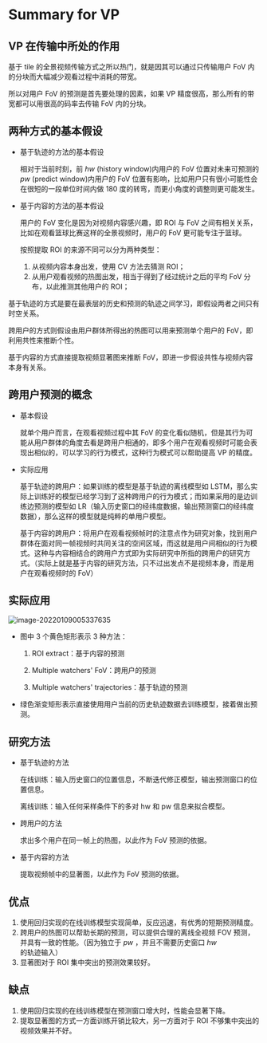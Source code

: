 # Summary for VP


## VP 在传输中所处的作用

基于 tile 的全景视频传输方式之所以热门，就是因其可以通过只传输用户 FoV 内的分块而大幅减少观看过程中消耗的带宽。

所以对用户 FoV 的预测是首先要处理的因素，如果 VP 精度很高，那么所有的带宽都可以用很高的码率去传输 FoV 内的分块。

## 两种方式的基本假设

- 基于轨迹的方法的基本假设

  相对于当前时刻，前 $hw$ (history window)内用户的 FoV 位置对未来可预测的 $pw$ (predict window)内用户的 FoV 位置有影响，比如用户只有很小可能性会在很短的一段单位时间内做 180 度的转弯，而更小角度的调整则更可能发生。

- 基于内容的方法的基本假设

  用户的 FoV 变化是因为对视频内容感兴趣，即 ROI 与 FoV 之间有相关关系，比如在观看篮球比赛这样的全景视频时，用户的 FoV 更可能专注于篮球。

  按照提取 ROI 的来源不同可以分为两种类型：

  1. 从视频内容本身出发，使用 CV 方法去猜测 ROI；
  2. 从用户观看视频的热图出发，相当于得到了经过统计之后的平均 FoV 分布，以此推测其他用户的 ROI；

基于轨迹的方式是要在最表层的历史和预测的轨迹之间学习，即假设两者之间只有时空关系。

跨用户的方式则假设由用户群体所得出的热图可以用来预测单个用户的 FoV，即利用共性来推断个性。

基于内容的方式直接提取视频显著图来推断 FoV，即进一步假设共性与视频内容本身有关系。

## 跨用户预测的概念

+ 基本假设

  就单个用户而言，在观看视频过程中其 FoV 的变化看似随机，但是其行为可能从用户群体的角度去看是跨用户相通的，即多个用户在观看视频时可能会表现出相似的，可以学习的行为模式，这种行为模式可以帮助提高 VP 的精度。

+ 实际应用

  基于轨迹的跨用户：如果训练的模型是基于轨迹的离线模型如 LSTM，那么实际上训练好的模型已经学习到了这种跨用户的行为模式；而如果采用的是边训练边预测的模型如 LR（输入历史窗口的经纬度数据，输出预测窗口的经纬度数据），那么这样的模型就是纯粹的单用户模型。

  基于内容的跨用户：将用户在观看视频帧时的注意点作为研究对象，找到用户群体在面对同一帧视频时共同关注的空间区域，而这就是用户间相似的行为模式。这种与内容相结合的跨用户方式即为实际研究中所指的跨用户的研究方式。（实际上就是基于内容的研究方法，只不过出发点不是视频本身，而是用户在观看视频时的 FoV）

## 实际应用

![image-20220109005337635](https://s2.loli.net/2022/01/09/93nu65TbrmIwX1K.png)

+ 图中 3 个黄色矩形表示 3 种方法：

  1. ROI extract：基于内容的预测

  2. Multiple watchers' FoV：跨用户的预测

  3. Multiple watchers' trajectories：基于轨迹的预测

+ 绿色渐变矩形表示直接使用用户当前的历史轨迹数据去训练模型，接着做出预测。

## 研究方法

+ 基于轨迹的方法

  在线训练：输入历史窗口的位置信息，不断迭代修正模型，输出预测窗口的位置信息。

  离线训练：输入任何采样条件下的多对 hw 和 pw 信息来拟合模型。

+ 跨用户的方法

  求出多个用户在同一帧上的热图，以此作为 FoV 预测的依据。

+ 基于内容的方法

  提取视频帧中的显著图，以此作为 FoV 预测的依据。

## 优点

1. 使用回归实现的在线训练模型实现简单，反应迅速，有优秀的短期预测精度。
2. 跨用户的热图可以帮助长期的预测，可以提供合理的离线全视频 FOV 预测，并具有一致的性能。（因为独立于 $pw$ ，并且不需要历史窗口 $hw$ 的轨迹输入）
3. 显著图对于 ROI 集中突出的预测效果较好。

## 缺点

1. 使用回归实现的在线训练模型在预测窗口增大时，性能会显著下降。
2. 提取显著图的方式一方面训练开销比较大，另一方面对于 ROI 不够集中突出的视频效果并不好。


